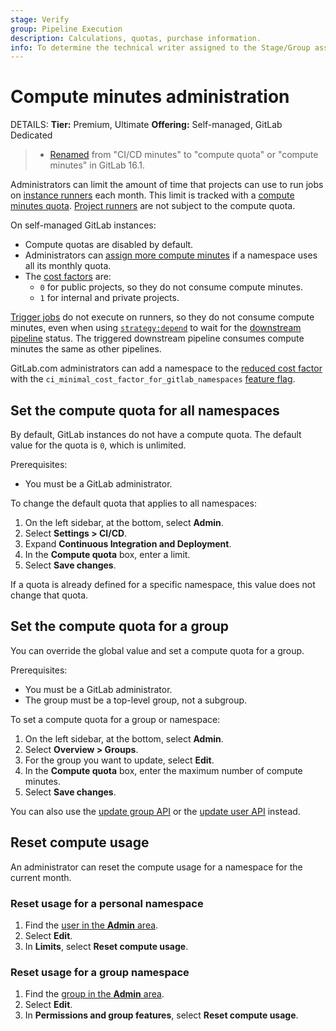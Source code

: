 ```yaml
---
stage: Verify
group: Pipeline Execution
description: Calculations, quotas, purchase information.
info: To determine the technical writer assigned to the Stage/Group associated with this page, see https://handbook.gitlab.com/handbook/product/ux/technical-writing/#assignments
---
```


# Compute minutes administration

DETAILS:
**Tier:** Premium, Ultimate
**Offering:** Self-managed, GitLab Dedicated

> - [Renamed](https://gitlab.com/groups/gitlab-com/-/epics/2150) from "CI/CD minutes" to "compute quota" or "compute minutes" in GitLab 16.1.

Administrators can limit the amount of time that projects can use to run jobs on
[instance runners](../../ci/runners/runners_scope.md#instance-runners) each month. This limit
is tracked with a [compute minutes quota](../../ci/pipelines/compute_minutes.md).
[Project runners](../../ci/runners/runners_scope.md#project-runners) are not subject to the compute quota.

On self-managed GitLab instances:

- Compute quotas are disabled by default.
- Administrators can [assign more compute minutes](#set-the-compute-quota-for-a-group)
  if a namespace uses all its monthly quota.
- The [cost factors](../../ci/pipelines/compute_minutes.md#cost-factor) are:
  - `0` for public projects, so they do not consume compute minutes.
  - `1` for internal and private projects.

[Trigger jobs](../../ci/yaml/index.md#trigger) do not execute on runners, so they do not
consume compute minutes, even when using [`strategy:depend`](../../ci/yaml/index.md#triggerstrategy)
to wait for the [downstream pipeline](../../ci/pipelines/downstream_pipelines.md) status.
The triggered downstream pipeline consumes compute minutes the same as other pipelines.

GitLab.com administrators can add a namespace to the [reduced cost factor](../../ci/pipelines/compute_minutes.md#reduce-compute-quota-usage)
with the `ci_minimal_cost_factor_for_gitlab_namespaces` [feature flag](../../administration/feature_flags.md).

## Set the compute quota for all namespaces

By default, GitLab instances do not have a compute quota. The default value for the quota is `0`,
which is unlimited.

Prerequisites:

- You must be a GitLab administrator.

To change the default quota that applies to all namespaces:

1. On the left sidebar, at the bottom, select **Admin**.
1. Select **Settings > CI/CD**.
1. Expand **Continuous Integration and Deployment**.
1. In the **Compute quota** box, enter a limit.
1. Select **Save changes**.

If a quota is already defined for a specific namespace, this value does not change that quota.

## Set the compute quota for a group

You can override the global value and set a compute quota for a group.

Prerequisites:

- You must be a GitLab administrator.
- The group must be a top-level group, not a subgroup.

To set a compute quota for a group or namespace:

1. On the left sidebar, at the bottom, select **Admin**.
1. Select **Overview > Groups**.
1. For the group you want to update, select **Edit**.
1. In the **Compute quota** box, enter the maximum number of compute minutes.
1. Select **Save changes**.

You can also use the [update group API](../../api/groups.md#update-group-attributes) or the
[update user API](../../api/users.md#modify-a-user) instead.

## Reset compute usage

An administrator can reset the compute usage for a namespace for the current month.

### Reset usage for a personal namespace

1. Find the [user in the **Admin** area](../admin_area.md#administering-users).
1. Select **Edit**.
1. In **Limits**, select **Reset compute usage**.

### Reset usage for a group namespace

1. Find the [group in the **Admin** area](../admin_area.md#administering-groups).
1. Select **Edit**.
1. In **Permissions and group features**, select **Reset compute usage**.
